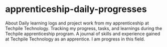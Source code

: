 # apprenticeship-daily-progresses

About Daily learning logs and project work from my apprenticeship at Techpile Technology. Tracking my progress, tasks, and learnings during the Techpile apprenticeship program. A journal of skills and experience gained at Techpile Technology as an apprentice.
I am progress in this field.
